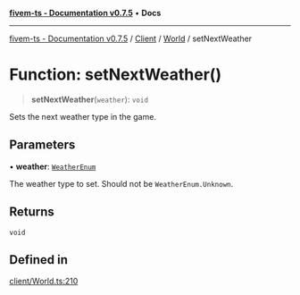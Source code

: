 [**fivem-ts - Documentation v0.7.5**](../../../../../README.md) • **Docs**

***

[fivem-ts - Documentation v0.7.5](../../../../../README.md) / [Client](../../../README.md) / [World](../README.md) / setNextWeather

# Function: setNextWeather()

> **setNextWeather**(`weather`): `void`

Sets the next weather type in the game.

## Parameters

• **weather**: [`WeatherEnum`](../../../../Shared/enumerations/WeatherEnum.md)

The weather type to set. Should not be `WeatherEnum.Unknown`.

## Returns

`void`

## Defined in

[client/World.ts:210](https://github.com/Purpose-Dev/fivem-ts/blob/main/src/client/World.ts#L210)
